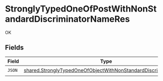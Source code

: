 # StronglyTypedOneOfPostWithNonStandardDiscriminatorNameRes

OK


## Fields

| Field                                                                                                                                                     | Type                                                                                                                                                      | Required                                                                                                                                                  | Description                                                                                                                                               |
| --------------------------------------------------------------------------------------------------------------------------------------------------------- | --------------------------------------------------------------------------------------------------------------------------------------------------------- | --------------------------------------------------------------------------------------------------------------------------------------------------------- | --------------------------------------------------------------------------------------------------------------------------------------------------------- |
| `JSON`                                                                                                                                                    | [shared.StronglyTypedOneOfObjectWithNonStandardDiscriminatorName](../../../pkg/models/shared/stronglytypedoneofobjectwithnonstandarddiscriminatorname.md) | :heavy_check_mark:                                                                                                                                        | N/A                                                                                                                                                       |